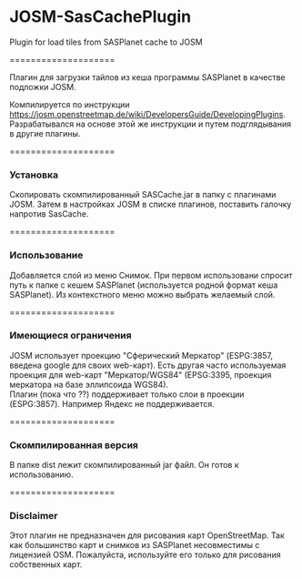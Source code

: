 JOSM-SasCachePlugin
===================

Plugin for load tiles from SASPlanet cache to JOSM

====================

Плагин для загрузки тайлов из кеша программы SASPlanet в качестве подложки JOSM.

Компилируется по инструкции https://josm.openstreetmap.de/wiki/DevelopersGuide/DevelopingPlugins.
Разрабатывался на основе этой же инструкции и путем подглядывания в другие плагины.

====================
<h3>Установка</h3>
Скопировать скомпилированный SASCache.jar в папку с плагинами JOSM. Затем в настройках JOSM в списке плагинов, поставить галочку напротив SasCache.

====================
<h3>Использование</h3>

Добавляется слой из меню Снимок. При первом использовани спросит путь  к папке с кешем SASPlanet (используется родной формат кеша SASPlanet). 
Из контекстного меню можно выбрать желаемый слой.

====================
<h3>Имеющиеся ограничения</h3>
JOSM использует проекцию "Сферический Меркатор" (ESPG:3857, введена google для своих web-карт). Есть другая часто используемая проекция для web-карт "Меркатор/WGS84" (EPSG:3395, проекция меркатора на базе эллипсоида WGS84). <br>
Плагин (пока что ??) поддерживает только слои в проекции (ESPG:3857). Например Яндекс не поддерживается. 

==================== 
<h3>Скомпилированная версия</h3>
В папке dist лежит скомпилированный jar файл. Он готов к использованию.

====================
<h3>Disclaimer</h3>
Этот плагин не предназначен для рисования карт OpenStreetMap. Так как большинство карт и снимков из SASPlanet несовместимы с лицензией OSM. Пожалуйста, используйте его только для рисования собственных карт.
